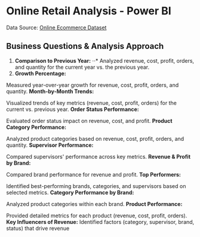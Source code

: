 # Online Retail Analysis - Power BI 
Data Source:
[Online Ecommerce Dataset](https://www.kaggle.com/datasets/ayushparwal2026/online-ecommerce)
## Business Questions & Analysis Approach
1. **Comparison to Previous Year:**
⋅⋅* Analyzed revenue, cost, profit, orders, and quantity for the current year vs. the previous year.
2. **Growth Percentage:**

Measured year-over-year growth for revenue, cost, profit, orders, and quantity.
**Month-by-Month Trends:**

Visualized trends of key metrics (revenue, cost, profit, orders) for the current vs. previous year.
**Order Status Performance:**

Evaluated order status impact on revenue, cost, and profit.
**Product Category Performance:**

Analyzed product categories based on revenue, cost, profit, orders, and quantity.
**Supervisor Performance:**

Compared supervisors' performance across key metrics.
**Revenue & Profit by Brand:**

Compared brand performance for revenue and profit.
**Top Performers:**

Identified best-performing brands, categories, and supervisors based on selected metrics.
**Category Performance by Brand:**

Analyzed product categories within each brand.
**Product Performance:**

Provided detailed metrics for each product (revenue, cost, profit, orders).
**Key Influencers of Revenue:**
Identified factors (category, supervisor, brand, status) that drive revenue
